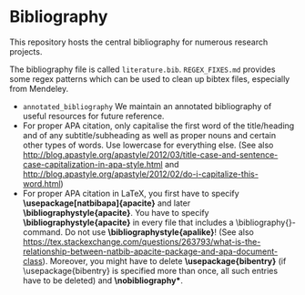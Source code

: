 # Bibliography

This repository hosts the central bibliography for numerous research projects.

The bibliography file is called ``literature.bib``. ``REGEX_FIXES.md`` provides
some regex patterns which can be used to clean up bibtex files, especially from
Mendeley.

- ``annotated_bibliography`` We maintain an annotated bibliography of useful resources for future reference.
- For proper APA citation, only capitalise the first word of the title/heading and of any subtitle/subheading as well as proper               nouns and certain other types of words. Use lowercase for everything else. (See also http://blog.apastyle.org/apastyle/2012/03/title-case-and-sentence-case-capitalization-in-apa-style.html and http://blog.apastyle.org/apastyle/2012/02/do-i-capitalize-this-word.html)
- For proper APA citation in LaTeX, you first have to specify __\usepackage[natbibapa]{apacite}__ and later __\bibliographystyle{apacite}__. You have to specify __\bibliographystyle{apacite}__ in every file that includes a \bibliography{}-command. Do not use __\bibliographystyle{apalike}__! (See also https://tex.stackexchange.com/questions/263793/what-is-the-relationship-between-natbib-apacite-package-and-apa-document-class). Moreover, you might have to delete __\usepackage{bibentry}__ (if \usepackage{bibentry} is specified more than once, all such entries have to be deleted) and __\nobibliography*__.
